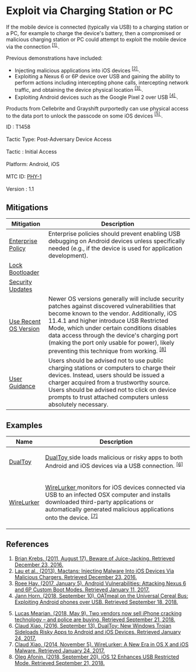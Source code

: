 <div class="container-fluid">
 <h1>
  Exploit via Charging Station or PC
 </h1>
 <div class="row">
  <div class="col-md-8 description-body">
   <p>
    If the mobile device is connected (typically via USB) to a charging station or a PC, for example to charge the device's battery, then a compromised or malicious charging station or PC could attempt to exploit the mobile device via the connection
    <span class="scite-citeref-number" data-reference="Krebs-JuiceJacking" id="scite-ref-1-a">
     <sup>
      <a aria-describedby="qtip-0" data-hasqtip="0" href="http://krebsonsecurity.com/2011/08/beware-of-juice-jacking/" target="_blank">
       [1]
      </a>
     </sup>
    </span>
    .
   </p>
   <p>
    Previous demonstrations have included:
   </p>
   <ul>
    <li>
     Injecting malicious applications into iOS devices
     <span class="scite-citeref-number" data-reference="Lau-Mactans" id="scite-ref-2-a">
      <sup>
       <a aria-describedby="qtip-1" data-hasqtip="1" href="https://media.blackhat.com/us-13/US-13-Lau-Mactans-Injecting-Malware-into-iOS-Devices-via-Malicious-Chargers-WP.pdf" target="_blank">
        [2]
       </a>
      </sup>
     </span>
     .
    </li>
    <li>
     Exploiting a Nexus 6 or 6P device over USB and gaining the ability to perform actions including intercepting phone calls, intercepting network traffic, and obtaining the device physical location
     <span class="scite-citeref-number" data-reference="IBM-NexusUSB" id="scite-ref-3-a">
      <sup>
       <a aria-describedby="qtip-2" data-hasqtip="2" href="https://securityintelligence.com/android-vulnerabilities-attacking-nexus-6-and-6p-custom-boot-modes/" target="_blank">
        [3]
       </a>
      </sup>
     </span>
     .
    </li>
    <li>
     Exploiting Android devices such as the Google Pixel 2 over USB
     <span class="scite-citeref-number" data-reference="GoogleProjectZero-OATmeal" id="scite-ref-4-a">
      <sup>
       <a aria-describedby="qtip-3" data-hasqtip="3" href="https://googleprojectzero.blogspot.com/2018/09/oatmeal-on-universal-cereal-bus.html" target="_blank">
        [4]
       </a>
      </sup>
     </span>
     .
    </li>
   </ul>
   <p>
    Products from Cellebrite and Grayshift purportedly can use physical access to the data port to unlock the passcode on some iOS devices
    <span class="scite-citeref-number" data-reference="Computerworld-iPhoneCracking" id="scite-ref-5-a">
     <sup>
      <a aria-describedby="qtip-4" data-hasqtip="4" href="https://www.computerworld.com/article/3268729/apple-ios/two-vendors-now-sell-iphone-cracking-technology-and-police-are-buying.html" target="_blank">
       [5]
      </a>
     </sup>
    </span>
    .
   </p>
  </div>
  <div class="col-md-4">
   <div class="card">
    <div class="card-body">
     <div class="card-data">
      <span class="h5 card-title">
       ID
      </span>
      : T1458
      <br/>
      <br/>
     </div>
     <div class="card-data">
      <span class="h5 card-title">
       Tactic Type:
      </span>
      Post-Adversary Device Access
      <br/>
      <br/>
     </div>
     <div class="card-data">
      <span class="h5 card-title">
       Tactic
      </span>
      : Initial Access
      <br/>
      <br/>
     </div>
     <div class="card-data">
      <span class="h5 card-title">
       Platform:
      </span>
      Android, iOS
      <br/>
      <br/>
     </div>
     <div class="card-data">
      <span class="h5 card-title">
      </span>
     </div>
     <div class="card-data">
      <span class="h5 card-title">
      </span>
     </div>
     <div class="card-data">
      <span class="h5 card-title">
      </span>
     </div>
     <div class="card-data">
      <span class="h5 card-title">
      </span>
     </div>
     <div class="card-data">
      <span class="h5 card-title">
      </span>
     </div>
     <div class="card-data">
      <span class="h5 card-title">
      </span>
     </div>
     <div class="card-data">
      <span class="h5 card-title">
      </span>
     </div>
     <div class="card-data">
      <span class="h5 card-title">
      </span>
     </div>
     <div class="card-data">
      <span class="h5 card-title">
      </span>
     </div>
     <div class="card-data">
      <span class="h5 card-title">
       MTC ID:
      </span>
      <a href="https://pages.nist.gov/mobile-threat-catalogue/physical-threats/PHY-1.html" target="_blank">
       PHY-1
      </a>
      <br/>
      <br/>
     </div>
     <div class="card-data">
      <span class="h5 card-title">
      </span>
     </div>
     <div class="card-data">
      <span class="h5 card-title">
       Version
      </span>
      : 1.1
     </div>
    </div>
   </div>
  </div>
 </div>
 <h2 class="pt-3" id="mitigations">
  Mitigations
 </h2>
 <table class="table table-bordered table-light mt-2">
  <thead>
   <tr>
    <th scope="col">
     Mitigation
    </th>
    <th scope="col">
     Description
    </th>
   </tr>
  </thead>
  <tbody class="bg-white">
   <tr>
    <td>
     <a href="https://attack.mitre.org/mitigations/M1012">
      Enterprise Policy
     </a>
    </td>
    <td>
     Enterprise policies should prevent enabling USB debugging on Android devices unless specifically needed (e.g., if the device is used for application development).
    </td>
   </tr>
   <tr>
    <td>
     <a href="https://attack.mitre.org/mitigations/M1003">
      Lock Bootloader
     </a>
    </td>
    <td>
    </td>
   </tr>
   <tr>
    <td>
     <a href="https://attack.mitre.org/mitigations/M1001">
      Security Updates
     </a>
    </td>
    <td>
    </td>
   </tr>
   <tr>
    <td>
     <a href="https://attack.mitre.org/mitigations/M1006">
      Use Recent OS Version
     </a>
    </td>
    <td>
     Newer OS versions generally will include security patches against discovered vulnerabilities that become known to the vendor. Additionally, iOS 11.4.1 and higher introduce USB Restricted Mode, which under certain conditions disables data access through the device's charging port (making the port only usable for power), likely preventing this technique from working.
     <span class="scite-citeref-number" data-reference="Elcomsoft-iOSRestricted" id="scite-ref-8-a" onclick="scrollToRef('scite-8')">
      <sup>
       <a aria-describedby="qtip-7" data-hasqtip="7" href="https://blog.elcomsoft.com/2018/09/ios-12-enhances-usb-restricted-mode/" target="_blank">
        [8]
       </a>
      </sup>
     </span>
    </td>
   </tr>
   <tr>
    <td>
     <a href="https://attack.mitre.org/mitigations/M1011">
      User Guidance
     </a>
    </td>
    <td>
     Users should be advised not to use public charging stations or computers to charge their devices. Instead, users should be issued a charger acquired from a trustworthy source. Users should be advised not to click on device prompts to trust attached computers unless absolutely necessary.
    </td>
   </tr>
  </tbody>
 </table>
 <h2 class="pt-3" id="examples">
  Examples
 </h2>
 <table class="table table-bordered table-light mt-2">
  <thead>
   <tr>
    <th scope="col">
     Name
    </th>
    <th scope="col">
     Description
    </th>
   </tr>
  </thead>
  <tbody class="bg-white">
   <tr>
    <td>
     <a href="https://attack.mitre.org/software/S0315">
      DualToy
     </a>
    </td>
    <td>
     <p>
      <a href="https://attack.mitre.org/software/S0315">
       DualToy
      </a>
      side loads malicious or risky apps to both Android and iOS devices via a USB connection.
      <span class="scite-citeref-number" data-reference="PaloAlto-DualToy" id="scite-ref-6-a" onclick="scrollToRef('scite-6')">
       <sup>
        <a aria-describedby="qtip-5" data-hasqtip="5" href="https://researchcenter.paloaltonetworks.com/2016/09/dualtoy-new-windows-trojan-sideloads-risky-apps-to-android-and-ios-devices/" target="_blank">
         [6]
        </a>
       </sup>
      </span>
     </p>
    </td>
   </tr>
   <tr>
    <td>
     <a href="https://attack.mitre.org/software/S0312">
      WireLurker
     </a>
    </td>
    <td>
     <p>
      <a href="https://attack.mitre.org/software/S0312">
       WireLurker
      </a>
      monitors for iOS devices connected via USB to an infected OSX computer and installs downloaded third-party applications or automatically generated malicious applications onto the device.
      <span class="scite-citeref-number" data-reference="PaloAlto-WireLurker" id="scite-ref-7-a" onclick="scrollToRef('scite-7')">
       <sup>
        <a aria-describedby="qtip-6" data-hasqtip="6" href="https://researchcenter.paloaltonetworks.com/2014/11/wirelurker-new-era-os-x-ios-malware/" target="_blank">
         [7]
        </a>
       </sup>
      </span>
     </p>
    </td>
   </tr>
  </tbody>
 </table>
 <h2 class="pt-3" id="references">
  References
 </h2>
 <div class="row">
  <div class="col">
   <ol>
    <li>
     <span class="scite-citation" id="scite-1">
      <span class="scite-citation-text">
       <a class="external text" href="http://krebsonsecurity.com/2011/08/beware-of-juice-jacking/" name="scite-1" rel="nofollow" target="_blank">
        Brian Krebs. (2011, August 17). Beware of Juice-Jacking. Retrieved December 23, 2016.
       </a>
      </span>
     </span>
    </li>
    <li>
     <span class="scite-citation" id="scite-2">
      <span class="scite-citation-text">
       <a class="external text" href="https://media.blackhat.com/us-13/US-13-Lau-Mactans-Injecting-Malware-into-iOS-Devices-via-Malicious-Chargers-WP.pdf" name="scite-2" rel="nofollow" target="_blank">
        Lau et al.. (2013). Mactans: Injecting Malware Into iOS Devices Via Malicious Chargers. Retrieved December 23, 2016.
       </a>
      </span>
     </span>
    </li>
    <li>
     <span class="scite-citation" id="scite-3">
      <span class="scite-citation-text">
       <a class="external text" href="https://securityintelligence.com/android-vulnerabilities-attacking-nexus-6-and-6p-custom-boot-modes/" name="scite-3" rel="nofollow" target="_blank">
        Roee Hay. (2017, January 5). Android Vulnerabilities: Attacking Nexus 6 and 6P Custom Boot Modes. Retrieved January 11, 2017.
       </a>
      </span>
     </span>
    </li>
    <li>
     <span class="scite-citation" id="scite-4">
      <span class="scite-citation-text">
       <a class="external text" href="https://googleprojectzero.blogspot.com/2018/09/oatmeal-on-universal-cereal-bus.html" name="scite-4" rel="nofollow" target="_blank">
        Jann Horn. (2018, September 10). OATmeal on the Universal Cereal Bus: Exploiting Android phones over USB. Retrieved September 18, 2018.
       </a>
      </span>
     </span>
    </li>
   </ol>
  </div>
  <div class="col">
   <ol start="5.0">
    <li>
     <span class="scite-citation" id="scite-5">
      <span class="scite-citation-text">
       <a class="external text" href="https://www.computerworld.com/article/3268729/apple-ios/two-vendors-now-sell-iphone-cracking-technology-and-police-are-buying.html" name="scite-5" rel="nofollow" target="_blank">
        Lucas Mearian. (2018, May 9). Two vendors now sell iPhone cracking technology – and police are buying. Retrieved September 21, 2018.
       </a>
      </span>
     </span>
    </li>
    <li>
     <span class="scite-citation" id="scite-6">
      <span class="scite-citation-text">
       <a class="external text" href="https://researchcenter.paloaltonetworks.com/2016/09/dualtoy-new-windows-trojan-sideloads-risky-apps-to-android-and-ios-devices/" name="scite-6" rel="nofollow" target="_blank">
        Claud Xiao. (2016, September 13). DualToy: New Windows Trojan Sideloads Risky Apps to Android and iOS Devices. Retrieved January 24, 2017.
       </a>
      </span>
     </span>
    </li>
    <li>
     <span class="scite-citation" id="scite-7">
      <span class="scite-citation-text">
       <a class="external text" href="https://researchcenter.paloaltonetworks.com/2014/11/wirelurker-new-era-os-x-ios-malware/" name="scite-7" rel="nofollow" target="_blank">
        Claud Xiao. (2014, November 5). WireLurker: A New Era in OS X and iOS Malware. Retrieved January 24, 2017.
       </a>
      </span>
     </span>
    </li>
    <li>
     <span class="scite-citation" id="scite-8">
      <span class="scite-citation-text">
       <a class="external text" href="https://blog.elcomsoft.com/2018/09/ios-12-enhances-usb-restricted-mode/" name="scite-8" rel="nofollow" target="_blank">
        Oleg Afonin. (2018, September 20). iOS 12 Enhances USB Restricted Mode. Retrieved September 21, 2018.
       </a>
      </span>
     </span>
    </li>
   </ol>
  </div>
 </div>
</div>
